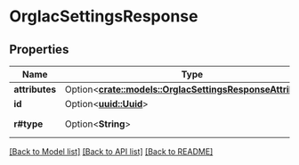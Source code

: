 # OrgIacSettingsResponse

## Properties

Name | Type | Description | Notes
------------ | ------------- | ------------- | -------------
**attributes** | Option<[**crate::models::OrgIacSettingsResponseAttributes**](OrgIacSettingsResponse_attributes.md)> |  | [optional]
**id** | Option<[**uuid::Uuid**](uuid::Uuid.md)> | ID | [optional]
**r#type** | Option<**String**> | Content type | [optional]

[[Back to Model list]](../README.md#documentation-for-models) [[Back to API list]](../README.md#documentation-for-api-endpoints) [[Back to README]](../README.md)


